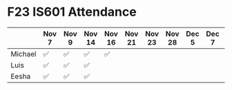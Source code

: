 # F23 IS601 Attendance
|       |Nov 7  |Nov 9  |Nov 14  |Nov 16  |Nov 21  |Nov 23  |Nov 28  |Dec 5  |Dec 7  |Dec 12|
|-------|-------|-------|--------|--------|--------|--------|--------|-------|-------|------|
|Michael|✅     |✅      |✅      |✅      |        |        |        |       |       |      |    
|Luis   |✅     |✅      |✅      |        |        |        |        |       |       |      | 
|Eesha  |✅     |✅      |✅      |        |        |        |        |       |       |      |
